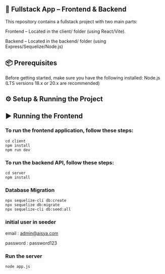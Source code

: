 ## 🚀 Fullstack App – Frontend & Backend

This repository contains a fullstack project with two main parts:

Frontend – Located in the client/ folder (using React/Vite).

Backend – Located in the backend/ folder (using Express/Sequelize/Node.js)

## 📦 Prerequisites

Before getting started, make sure you have the following installed:
Node.js (LTS versions 18.x or 20.x are recommended)

## ⚙️ Setup & Running the Project

## ▶️ Running the Frontend

### To run the frontend application, follow these steps:
    
    cd client
    npm install
    npm run dev

### To run the backend API, follow these steps:
    
    cd server
    npm install

### Database Migration

    npx sequelize-cli db:create 
    npx sequelize db:migrate 
    npx sequelize-cli db:seed:all 

### initial user in seeder

email    : admin@aisya.com

password : password123

### Run the server
    
    node app.js

